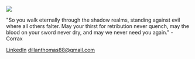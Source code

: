 
![](https://i0.wp.com/5ergiveaways.com/wp-content/uploads/2019/11/Twitter-Cover.png?fit=1500%2C500&ssl=1)

<p align="left" width="25">
   "So you walk eternally through the shadow realms, standing against evil where all others falter. May your thirst for retribution never quench, may the blood on your sword never dry, and may we never need you again." - Corrax
</p>
   
[LinkedIn](https://www.linkedin.com/in/dillanthomasmansor/) dillanthomas88@gmail.com
